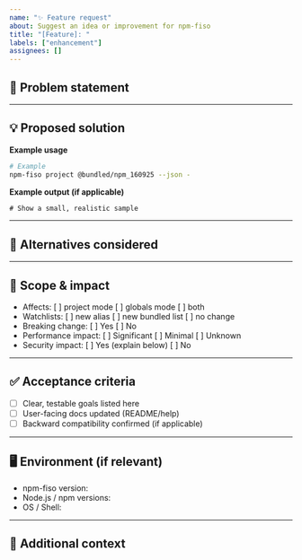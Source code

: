 ```yaml
---
name: "✨ Feature request"
about: Suggest an idea or improvement for npm-fiso
title: "[Feature]: "
labels: ["enhancement"]
assignees: []
---
```


## 🧩 Problem statement
<!-- What problem would this feature solve? Who benefits and how? -->

---

## 💡 Proposed solution
<!-- Describe your idea. Include CLI UX, flags, output format, edge cases, etc. -->

**Example usage**
```bash
# Example
npm-fiso project @bundled/npm_160925 --json -
````

**Example output (if applicable)**

```txt
# Show a small, realistic sample
```

---

## 🔀 Alternatives considered

<!-- Other approaches you’ve considered and why they’re less ideal. -->

---

## 📐 Scope & impact

* Affects: \[ ] project mode  \[ ] globals mode  \[ ] both
* Watchlists: \[ ] new alias  \[ ] new bundled list  \[ ] no change
* Breaking change: \[ ] Yes  \[ ] No
* Performance impact: \[ ] Significant  \[ ] Minimal  \[ ] Unknown
* Security impact: \[ ] Yes (explain below)  \[ ] No

---

## ✅ Acceptance criteria

* [ ] Clear, testable goals listed here
* [ ] User-facing docs updated (README/help)
* [ ] Backward compatibility confirmed (if applicable)

---

## 🖥️ Environment (if relevant)

* npm-fiso version:
* Node.js / npm versions:
* OS / Shell:

---

## 📎 Additional context

